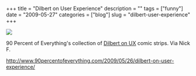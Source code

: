 +++
title = "Dilbert on User Experience"
description = ""
tags = ["funny"]
date = "2009-05-27"
categories = ["blog"]
slug = "dilbert-user-experience"
+++



  <div class="notebook-screenshot"><a href="http://www.90percentofeverything.com/2009/05/26/dilbert-on-user-experience/"><img id='bluga-thumbnail-1611' class='bluga-thumbnail large' src='http://media.konigi.com/bluga/
wt4a1d6cc55f187.jpg'/></a></div><p>90 Percent of Everything's collection of <a href="http://www.90percentofeverything.com/2009/05/26/dilbert-on-user-experience/">Dilbert on UX</a> comic strips. Via Nick F.</p>
    
  <a href="http://www.90percentofeverything.com/2009/05/26/dilbert-on-user-experience/">http://www.90percentofeverything.com/2009/05/26/dilbert-on-user-experience/</a>
